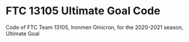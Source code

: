 # FTC 13105 Ultimate Goal Code
 Code of FTC Team 13105, Ironmen Omicron, for the 2020-2021 season, Ultimate Goal
